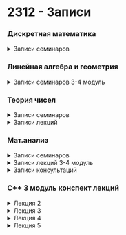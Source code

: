 # 2312 - Записи
<h3>Дискретная математика</h3>
  <details><summary>Записи семинаров</summary>
  <li><a href="https://disk.yandex.ru/i/-c3EjmIsdRua9Q">17 Семинар (31.01.2024)</a></li>
  <li><a href="https://disk.yandex.ru/i/ckFal_4boKi4Rg">18 Семинар (07.02.2024)</a></li>
  </details>
<h3>Линейная алгебра и геометрия</h3>
  <details><summary>Записи семинаров 3-4 модуль</summary>
    <li><a href="https://disk.yandex.ru/i/4PtYqWyctnsMFg">4 Семинар (01.02.2024)</a></li>
    <li><a href="https://disk.yandex.ru/i/N4c6_smq6V5Hlg">Консультация по 4 семинару (06.02.2024)</a></li>
    <li><a href="https://disk.yandex.ru/i/HznkrZpwFiYE4A">5 Семинар (08.02.2024)</a></li>
    <li><a href="https://drive.google.com/file/d/1q72ONLgOwn3OTIHfz7VAOyPbYBnsmnQv/view">Консультация по 5 семинару (13.02.2024)</a></li>
    <li><a href="https://disk.yandex.ru/i/Wtal4XugCyF2Jg">6 Семинар (14.02.2024)</a></li>
  </details>
  
<h3>Теория чисел</h3>
  <details><summary>Записи семинаров</summary>
  <li><a href="https://disk.yandex.ru/i/B57Crg6ZqiIq5A">3 Семинар (01.02.2024)</a></li>
  </details>
  <details><summary>Записи лекций</summary>
    <li><a href="https://disk.yandex.ru/d/zl7DgU7FmuJKLg/%D0%A2%D0%B5%D0%BE%D1%80%D0%B8%D1%8F%20%D1%87%D0%B8%D1%81%D0%B5%D0%BB%20(%D0%BE%D1%81%D0%BD%D0%BE%D0%B2%D0%BD%D0%BE%D0%B9%20%D0%BF%D0%BE%D1%82%D0%BE%D0%BA)/19_01_%D0%93%D0%B5%D1%80%D0%BC%D0%B0%D0%BD.MP4">2 Лекция (19.01.2024)</a></li>
    <li><a href="https://disk.yandex.ru/d/zl7DgU7FmuJKLg/%D0%A2%D0%B5%D0%BE%D1%80%D0%B8%D1%8F%20%D1%87%D0%B8%D1%81%D0%B5%D0%BB%20(%D0%BE%D1%81%D0%BD%D0%BE%D0%B2%D0%BD%D0%BE%D0%B9%20%D0%BF%D0%BE%D1%82%D0%BE%D0%BA)/26_01_%D0%93%D0%B5%D1%80%D0%BC%D0%B0%D0%BD.MP4">3 Лекция (26.01.2024)</a></li>
  </details>
<h3>Мат.анализ</h3>
  <details><summary>Записи семинаров</summary>
    <li><a href="https://disk.yandex.ru/i/N6s9YHBnGMlS8A">4 Семинар (03.02.2024)</a></li>
    <li><a href="https://disk.yandex.ru/i/E9Z_9z5hM3avUw">5 Семинар (10.02.2024)</a></li>
  
  </details>
  <details><summary>Записи лекций 3-4 модуль</summary>
  <li><a href="https://disk.yandex.ru/d/zl7DgU7FmuJKLg/%D0%9C%D0%B0%D1%82%D0%B5%D0%BC%D0%B0%D1%82%D0%B8%D1%87%D0%B5%D1%81%D0%BA%D0%B8%D0%B9%20%D0%B0%D0%BD%D0%B0%D0%BB%D0%B8%D0%B7%20(%D0%BE%D1%81%D0%BD%D0%BE%D0%B2%D0%BD%D0%BE%D0%B9%20%D0%BF%D0%BE%D1%82%D0%BE%D0%BA)/15_12_%D0%9F%D1%80%D0%BE%D0%BC%D1%8B%D1%81%D0%BB%D0%BE%D0%B2.mp4">1 Лекция (15.12.2023)</a></li>
  <li><a href="https://disk.yandex.ru/d/zl7DgU7FmuJKLg/%D0%9C%D0%B0%D1%82%D0%B5%D0%BC%D0%B0%D1%82%D0%B8%D1%87%D0%B5%D1%81%D0%BA%D0%B8%D0%B9%20%D0%B0%D0%BD%D0%B0%D0%BB%D0%B8%D0%B7%20(%D0%BE%D1%81%D0%BD%D0%BE%D0%B2%D0%BD%D0%BE%D0%B9%20%D0%BF%D0%BE%D1%82%D0%BE%D0%BA)/18_12_%D0%9F%D1%80%D0%BE%D0%BC%D1%8B%D1%81%D0%BB%D0%BE%D0%B2.mp4">2 Лекция (18.12.2023)</a></li>
  <li><a href="https://disk.yandex.ru/d/zl7DgU7FmuJKLg/%D0%9C%D0%B0%D1%82%D0%B5%D0%BC%D0%B0%D1%82%D0%B8%D1%87%D0%B5%D1%81%D0%BA%D0%B8%D0%B9%20%D0%B0%D0%BD%D0%B0%D0%BB%D0%B8%D0%B7%20(%D0%BE%D1%81%D0%BD%D0%BE%D0%B2%D0%BD%D0%BE%D0%B9%20%D0%BF%D0%BE%D1%82%D0%BE%D0%BA)/15_01_%D0%9F%D1%80%D0%BE%D0%BC%D1%8B%D1%81%D0%BB%D0%BE%D0%B2.mp4">3 Лекция (15.01.2024)</a></li>
  <li><a href="https://disk.yandex.ru/d/zl7DgU7FmuJKLg/%D0%9C%D0%B0%D1%82%D0%B5%D0%BC%D0%B0%D1%82%D0%B8%D1%87%D0%B5%D1%81%D0%BA%D0%B8%D0%B9%20%D0%B0%D0%BD%D0%B0%D0%BB%D0%B8%D0%B7%20(%D0%BE%D1%81%D0%BD%D0%BE%D0%B2%D0%BD%D0%BE%D0%B9%20%D0%BF%D0%BE%D1%82%D0%BE%D0%BA)/22_01_%D0%BF%D1%80%D0%BE%D0%BC%D1%8B%D1%81%D0%BB%D0%BE%D0%B2.mp4">4 Лекция (22.01.2024)</a></li>
    
  </details>
  <details><summary>Записи консультаций</summary>
    <li><a href="https://disk.yandex.ru/d/zl7DgU7FmuJKLg/%D0%9C%D0%B0%D1%82%D0%B5%D0%BC%D0%B0%D1%82%D0%B8%D1%87%D0%B5%D1%81%D0%BA%D0%B8%D0%B9%20%D0%B0%D0%BD%D0%B0%D0%BB%D0%B8%D0%B7%20(%D0%BE%D1%81%D0%BD%D0%BE%D0%B2%D0%BD%D0%BE%D0%B9%20%D0%BF%D0%BE%D1%82%D0%BE%D0%BA)/%D0%A1%D0%B5%D0%BC%D0%B8%D0%BD%D0%B0%D1%80%20%D0%9A%D0%BE%D0%BB%D0%B5%D1%81%D0%BD%D0%B8%D1%87%D0%B5%D0%BD%D0%BA%D0%BE%20%D0%95.%D0%AE.%202024-01-16T16-32-02Z.mp4">1 Консультация (16.01.2024)</a></li>
    <li><a href="https://disk.yandex.ru/d/zl7DgU7FmuJKLg/%D0%9C%D0%B0%D1%82%D0%B5%D0%BC%D0%B0%D1%82%D0%B8%D1%87%D0%B5%D1%81%D0%BA%D0%B8%D0%B9%20%D0%B0%D0%BD%D0%B0%D0%BB%D0%B8%D0%B7%20(%D0%BE%D1%81%D0%BD%D0%BE%D0%B2%D0%BD%D0%BE%D0%B9%20%D0%BF%D0%BE%D1%82%D0%BE%D0%BA)/%D0%A1%D0%B5%D0%BC%D0%B8%D0%BD%D0%B0%D1%80%20%D0%9A%D0%BE%D0%BB%D0%B5%D1%81%D0%BD%D0%B8%D1%87%D0%B5%D0%BD%D0%BA%D0%BE%20%D0%95.%D0%AE.%202024-01-23T16-35-54Z.mp4">2 Консультация (23.01.2024)</a></li>
  </details>
<h3>С++ 3 модуль конспект лекций</h3>
<details><summary>Лекция 2</summary>

   *1. Язык С++ компилируемый, код в нем сразу превращаеться в испольняемые файлы, которые напрямую поступают к процессору.*
    
   *2. Компиляторы превращают код в понятный для компьютера язык(два самых популярных: clang++ и g++)*
    
   *3. Программа сначало запускает функция main(), потом все отсальное.*
    
   ```C++
   int main {
    
   }
   ```
   **Вывод:** 
    
   ![](https://github.com/Kera-0/test/blob/main/%D0%A4%D0%AB%D0%A4%D0%AB%D0%A4%D0%AB%D0%92%D0%AB.PNG)
   ```C++
   int foo {
    
   }
   ```
   **Вывод:** 
    
   ![](https://github.com/Kera-0/test/blob/main/%D0%BE%D1%88%D0%B8%D0%B1%D0%BA%D0%B0.PNG)
   ![](https://github.com/Kera-0/test/blob/main/%D1%86%D0%B9%D1%86%D0%B9%D1%86%D0%B9.PNG)
    
   *4. int пишем перед main т.к она возращает число.*
    
    
    
   *5. возращает одно и тоже*
   ```C++
   int main () {
      return 0;
   }
   ```
   ```C++
   int main () {
        
   }
   ```
   *6. Через return, повилось понимать, что  программа завершилась успешно,елси она возращает 0 код, и другое в ином случае.*
    
   *7. `#include <iostrem>` - для доступа к механизмам ввода (как import в питоне)*
    
   * 1 `std::cin >>` ввод объекта
   * 2 `std::cout <<` вывод объекта 
   * 3 `<< "/n";` или ` << std::endl;` - перенос на новую строку
   * 4 все переменные надо определять на старет, переменная не может поменять свой тип в С++ 
   * 5 int знаковое число(`int a;`)
   * 6 `''` - используеться для вывода одного символа `"для ввода стрки"`, иначе будте ошибка(`"ф"` - это не одна буква т.к `''` поддерживает только ASCII) 

  *8) `if` должен быть с `()` и из-за отсутсвия `{}` могут быть ошибки*

  **Пример:**
```C++
#include <iostrem>
int main() {
    int a;
    std::cin >> a;
    if (a % 2 == 0) {
        std::cout << a << "even\n";
    } else {
        std::cout << a << "odd\n";
    }
}

```
*9) bool отвечают только за `true` и `false`*

10) Разница `a++` и `++a`;
```C++
#include <iostrem>
int main() {
    int a = 123;
    std::cout << a++;    
}
```

**Вывод: 123** 

```C++
#include <iostrem>
int main() {
    int a = 123;
    std::cout << ++a;    
}
```

**Вывод: 124** 

11) цикл бесконечный
```С++
#include <iostrem>
int main() {
    for (;;) {
        std::cout << "1 ";
    }
}
```

**Вывод: 1 1 1 ... 1 1 1 ...**

    
12) Если мы хотим чтобы переменные были доступны только в определенном блоке, то
```С++
#include <iostrem>
int main {


    {
        int a = 5;
    }
    {
        int a;
        std::cout << a;
    }
}
```
**Вывод: число из неинициализированная памяти т.к это две разные переменные а**

13) с начало выпольняеться один раз потом проверяет условие на while
```C++
do {

} while (true);

```
14) switch в a передаем переменную,она сравниваеться с case, в switch нельзя создавать переменную и если не написать break, то прогрмма выведет все начиная с подходящего case
![](https://github.com/Kera-0/-lecture-notes/blob/main/awqwq.PNG)
15) `a << c` это мы число a умножаем на 2 в степени с
16) `&&` `||` - булевый оператор. 
17) `&` `|` - битовый оператор.
</details>
<details><summary>Лекция 3</summary>
  
  ![](https://github.com/Kera-0/-lecture-notes/blob/main/32312.PNG)

  0) в С++
  
  ![](https://github.com/Kera-0/-lecture-notes/blob/main/git%201.PNG)
  
  1) `auto` - автоматическое определенние типа

  ![](https://github.com/Kera-0/-lecture-notes/blob/main/git%202.PNG)
  
  2) нельзя `void n = 5`
  
  ![](https://github.com/Kera-0/-lecture-notes/blob/main/git%203.PNG)
  
  3) байт - минимальная адресуемая единица памяти
  
  4) `signed` - число со знаком, `unsigned` - без знаковое число
  
  5) используем `int64_t` т.к в зависимости от системы `long,long long, int` вмещают разное количестов памяти.

  5) ` int x = (1u << 31) - 1 ` 1u => это короткая запись безнаковой единицы(это штука = 2^31-1, используем беззнаковую, чтобы не было переполнения )  (`unsigned int x = 1`)
     
  7) `std::bitset<8>(i)` переводит i в двоичную запись, 8 отвечает за количество знаков в числе(i = 2 -> 00000010)
  8) чтобы из `i` получить `-i`, нужно `~(i - 1)`, `~` битовое отрицание 0->1 1->0
  9) вещественные числа
  
  ![](https://github.com/Kera-0/-lecture-notes/blob/main/%D0%BF%D1%88%D0%B5%205.PNG)

   fraction отвечает за числа после запятой
   
   12) вывод вещественного числа 
  `std::cout << std::fixed << std::precision(i) << x; ` вывод числа x с i знаками после запятой









  
</details>
<details><summary>Лекция 4</summary>

  1) `size_t` хранит размер числа (храниться в `#include <cstdint>`).
  2) циклы
```
  C++
    size_t size;
    for (size_t i = size; ~i; --i) {

    }
```



Это компактный способ проитерироваться от конца до начала.(`size_t` беззнаковое число => мы всместо `~i` не можем писать `i >= 0` )
    
3) Функции, если функция ничего не возращает, то тип `void`
```C++
        void foo() {

        }
```

Если она что-то возращает,то нужно писать тип который она возращает перед функцией.

```C++
        int foo(int a, int b) {
            return a + b
        }
```
4) Писать функции нужно до `int main() {}`, однако функции можно объявить до программы, но ее функционал написать после





 ![](https://github.com/Kera-0/-lecture-notes/blob/main/git%206.PNG)

5) Передача аргументов в функцию(копия)


 ![](https://github.com/Kera-0/-lecture-notes/blob/main/git%207.PNG)

**Вывод:**

**Hello, Bob!**
        
  **world**
  
Функция создает, копию аргумента name(она остаеться в внутри функции и не меняеться в main) это плохо т.к мы тратим 2 раза больше памяти и тратим ресурсы процессора на копирование

6)Чтобы не крпировать нужно использовать `&`, однако внутри функции ее можно будет поменять

![](https://github.com/Kera-0/-lecture-notes/blob/main/git%208.PNG)

**Вывод: **

**Hello, Bob!**
        
  **Bob**
  
7) Чтобы нельзя было менять нужно писать `const std::string& name`

  

8) чтобы отбросить константность нужно

```C++
const std::string name = "a";
std::string& ref = const_cast<std::string&>(name);
```
теперь `ref` это тоже самое, что `name`, только `ref` можно менять(name тоже поменяеться)

9) Указатель ` std::string* ptr = &bob`  `&bob` - это адрес переменной(это номер байтика в памяти с которого начинаеться `bob`),`std::string* ptr` - указатель на строчку
    
     1)Указатель можно менять\переприсваивать
   
     2)если мы его используем то перед всеми аргументами нужно ставить `*` пример: `*ref = *a + 1 + *b `

     3)чтобы передать переменную в функцию вида `void dup(std::string* ref)` нужно делать так `dup(&ref)`

10) можно использовать одну функцию для разных типов данных программа будет понимать,что использовать по элементам которые передаються  в функцию

![](https://github.com/Kera-0/-lecture-notes/blob/main/git%209.PNG)


</details>
<details><summary>Лекция 5</summary>
  
1) `int name[10] = {} ` создать массив из 10 элементов и заполнить его нулями

2) `sizeof(k)` найти размер элемента\структуры в байтах

3) найти размер массива `sizeof(arr) / sizeof(arr)[0]` или `std::size(arr)`

4) чтобы передать массив ссылкой в функцию нужно `void foo (const int (&arr)[размер])`

5) чтобы использовать удобный синтаксис можно vector

![](https://github.com/Kera-0/-lecture-notes/blob/main/git%2010.PNG)   

6) Передать массив c произвольным размером

![](https://github.com/Kera-0/-lecture-notes/blob/main/git%2011.PNG)  

это работает т.к `arr[i]` это тоже самое, что и `*(arr + i)` это есть мы двигаем указатель на i*sizeof(i) байт 

7) вывод массива

   ![](https://github.com/Kera-0/-lecture-notes/blob/main/git%2012.PNG)

8) сортировка массива `std::sort(&arr[0], &arr[0] + std::size(arr))` первый указатель на начало массива второй на элемент **после** последнего
9) `const int* begin` это читаеться как указатель на константный инт, то есть ` begin` не константа его можно менять, но на то куда указывает `begin` это константа
10) Сайт для перевода с языка [ С++ на английский ]( https://cdecl.org/ )

    

    
12) массив представлен, как подряд идущие элементы в памяти
13) если из одной стуктуры данных хотим ее как-то превратить в дургую, то используем `static_cast\reinterpret_cast`
    
a = '10'

например `static_cast<int>(a)` превратит строку a в число 10 так нельзя `(int)a`
14) `std::swap(a,b)` меняет элементы а и b местами
15) нельзя использовать указатели в двумерных массивах
</details>
